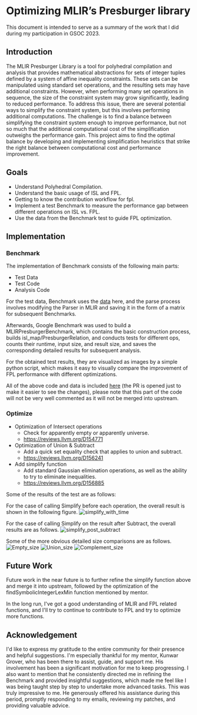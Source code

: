 # Optimizing MLIR’s Presburger library
This document is intended to serve as a summary of the work that I did during my participation in GSOC 2023.
## Introduction
The MLIR Presburger Library is a tool for polyhedral compilation and analysis that provides mathematical abstractions for sets of integer tuples defined by a system of affine inequality constraints. These sets can be manipulated using standard set operations, and the resulting sets may have additional constraints. However, when performing many set operations in sequence, the size of the constraint system may grow significantly, leading to reduced performance. To address this issue, there are several potential ways to simplify the constraint system, but this involves performing additional computations. The challenge is to find a balance between simplifying the constraint system enough to improve performance, but not so much that the additional computational cost of the simplification outweighs the performance gain. This project aims to find the optimal balance by developing and implementing simplification heuristics that strike the right balance between computational cost and performance improvement.
## Goals
- Understand Polyhedral Compilation.
- Understand the basic usage of ISL and FPL.
- Getting to know the contribution workflow for fpl.
- Implement a test Benchmark to measure the performance gap between different operations on ISL vs. FPL.
- Use the data from the Benchmark test to guide FPL optimization.
## Implementation
### Benchmark
The implementation of Benchmark consists of the following main parts:
- Test Data
- Test Code
- Analysis Code

For the test data, Benchmark uses the [data](https://github.com/Superty/presburger-benchmarks) here, and the parse process involves modifying the Parser in MLIR and saving it in the form of a matrix for subsequent Benchmarks.

Afterwards, Google Benchmark was used to build a MLIRPresburgerBenchmark, which contains the basic construction process, builds isl_map/PresburgerRelation, and conducts tests for different ops, counts their runtime, input size, and result size, and saves the corresponding detailed results for subsequent analysis.

For the obtained test results, they are visualized as images by a simple python script, which makes it easy to visually compare the improvement of FPL performance with different optimizations.

All of the above code and data is included [here](https://github.com/gilsaia/llvm-project-test-fpl/pull/1) (the PR is opened just to make it easier to see the changes), please note that this part of the code will not be very well commented as it will not be merged into upstream.
### Optimize
- Optimization of Intersect operations
  - Check for apparently empty or apparently universe.
  - https://reviews.llvm.org/D154771
- Optimization of Union & Subtract
  - Add a quick set equality check that applies to union and subtract.
  - https://reviews.llvm.org/D156241
- Add simplify function
  -  Add standard Gaussian elimination operations, as well as the ability to try to eliminate inequalities.
  -  https://reviews.llvm.org/D156885

Some of the results of the test are as follows:

For the case of calling Simplify before each operation, the overall result is shown in the following figure.
![simplify_with_time](https://github.com/gilsaia/GSoC-2023/assets/38588948/11cf164b-1726-4516-8231-9030a7d9a145)

For the case of calling Simplify on the result after Subtract, the overall results are as follows.
![simplify_post_subtract](https://github.com/gilsaia/GSoC-2023/assets/38588948/e0db8456-d03d-434a-bad6-5839cadc90f8)

Some of the more obvious detailed size comparisons are as follows.
![Empty_size](https://github.com/gilsaia/GSoC-2023/assets/38588948/be6d1639-cdde-4629-bfff-d6349617e4b9)
![Union_size](https://github.com/gilsaia/GSoC-2023/assets/38588948/fa2d7505-d84b-47a0-9d02-8fb40180d47f)
![Complement_size](https://github.com/gilsaia/GSoC-2023/assets/38588948/3315ea93-8ed1-421a-86ac-af46e89431fc)

## Future Work
Future work in the near future is to further refine the simplify function above and merge it into upstream, followed by the optimization of the findSymbolicIntegerLexMin function mentioned by mentor.

In the long run, I've got a good understanding of MLIR and FPL related functions, and I'll try to continue to contribute to FPL and try to optimize more functions.
## Acknowledgement
I'd like to express my gratitude to the entire community for their presence and helpful suggestions. I'm especially thankful for my mentor, Kunwar Grover, who has been there to assist, guide, and support me. His involvement has been a significant motivation for me to keep progressing. I also want to mention that he consistently directed me in refining the Benchmark and provided insightful suggestions, which made me feel like I was being taught step by step to undertake more advanced tasks. This was truly impressive to me. He generously offered his assistance during this period, promptly responding to my emails, reviewing my patches, and providing valuable advice.
